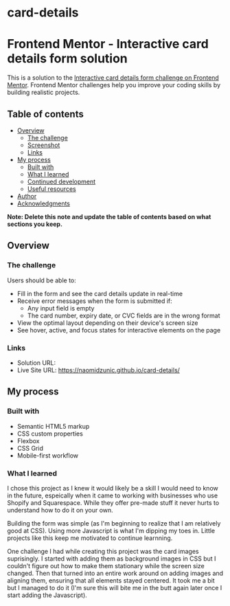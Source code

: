 # card-details

# Frontend Mentor - Interactive card details form solution

This is a solution to the [Interactive card details form challenge on Frontend Mentor](https://www.frontendmentor.io/challenges/interactive-card-details-form-XpS8cKZDWw). Frontend Mentor challenges help you improve your coding skills by building realistic projects. 

## Table of contents

- [Overview](#overview)
  - [The challenge](#the-challenge)
  - [Screenshot](#screenshot)
  - [Links](#links)
- [My process](#my-process)
  - [Built with](#built-with)
  - [What I learned](#what-i-learned)
  - [Continued development](#continued-development)
  - [Useful resources](#useful-resources)
- [Author](#author)
- [Acknowledgments](#acknowledgments)

**Note: Delete this note and update the table of contents based on what sections you keep.**

## Overview

### The challenge

Users should be able to:

- Fill in the form and see the card details update in real-time
- Receive error messages when the form is submitted if:
  - Any input field is empty
  - The card number, expiry date, or CVC fields are in the wrong format
- View the optimal layout depending on their device's screen size
- See hover, active, and focus states for interactive elements on the page

### Links

- Solution URL: 
- Live Site URL: https://naomidzunic.github.io/card-details/

## My process

### Built with

- Semantic HTML5 markup
- CSS custom properties
- Flexbox
- CSS Grid
- Mobile-first workflow


### What I learned

I chose this project as I knew it would likely be a skill I would need to know in the future, espeically when it came to working with businesses who use Shopify and Squarespace. While they offer pre-made stuff it never hurts to understand how to do it on your own. 

Building the form was simple (as I'm beginning to realize that I am relatively good at CSS). Using more Javascript is what I'm dipping my toes in. Little projects like this keep me motivated to continue learnning. 

One challenge I had while creating this project was the card images suprisingly. I started with adding them as background images in CSS but I couldn't figure out how to make them stationary while the screen size changed. Then that turned into an entire work around on adding images and aligning them, ensuring that all elements stayed centered. It took me a bit but I managed to do it (I'm sure this will bite me in the butt again later once I start adding the Javascript).

